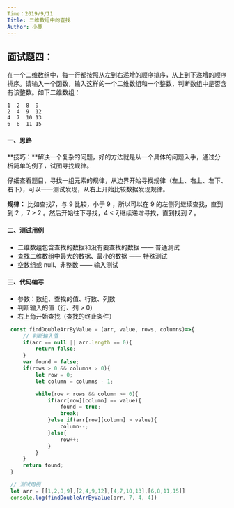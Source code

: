 ```yaml
---
Time：2019/9/11
Title: 二维数组中的查找
Author: 小鹿
---
```




## 面试题四：

在一个二维数组中，每一行都按照从左到右递增的顺序排序，从上到下递增的顺序排序。请输入一个函数，输入这样的一个二维数组和一个整数，判断数组中是否含有该整数。如下二维数组：

```
1  2  8  9
2  4  9  12
4  7  10 13
6  8  11 15
```



#### 一、思路

**技巧：**解决一个复杂的问题，好的方法就是从一个具体的问题入手，通过分析简单的例子，试图寻找规律。

仔细查看题目，寻找一组元素的规律，从边界开始寻找规律（左上、右上、左下、右下），可以一一测试发现，从右上开始比较数据发现规律。

**规律：** 比如查找7，与 9 比较，小于 9 ，所以可以在 9 的左侧列继续查找，直到到 2 ，7 > 2 。然后开始往下寻找，4 < 7,继续递增寻找，直到找到 7 。



#### 二、测试用例

- 二维数组包含查找的数据和没有要查找的数据 —— 普通测试
- 查找二维数组中最大的数据、最小的数据 —— 特殊测试
- 空数组或 null、非整数 —— 输入测试



#### 三、代码编写

- 参数：数组、查找的值、行数、列数
- 判断输入的值（行、列 > 0）
- 右上角开始查找（查找的终止条件）

```javascript
 const findDoubleArrByValue = (arr, value, rows, columns)=>{
     // 判断输入值
     if(arr == null || arr.length == 0){
         return false;
     }
     var found = false;
     if(rows > 0 && columns > 0){
         let row = 0;
         let column = columns - 1;

         while(row < rows && column >= 0){
             if(arr[row][column] == value){
                 found = true;
                 break;
             }else if(arr[row][column] > value){
                 column--;
             }else{
                 row++;
             }
         }
     }
     return found;
 }

 // 测试用例
 let arr = [[1,2,8,9],[2,4,9,12],[4,7,10,13],[6,8,11,15]]
 console.log(findDoubleArrByValue(arr, 7, 4, 4))
```



























